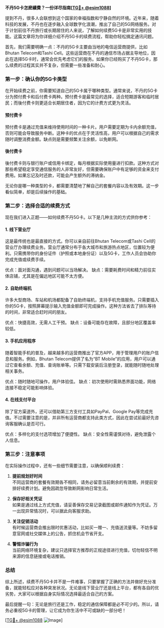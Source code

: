 **不丹5G卡怎麽續費？一份详尽指南[[TG💪+ @esim1088](https://t.me/s/esim1088)]**

提到不丹，很多人会联想到这个国家的幸福指数和宁静自然的环境。近年来，随着科技的发展，不丹也在逐步融入全球数字化浪潮，推出了自己的5G网络服务。对于计划前往不丹旅行或长期居住的人来说，了解如何续费5G卡是非常实用的技能。这篇文章将为你详细介绍不丹5G卡的续费流程，帮助你轻松搞定通讯问题。

首先，我们需要明确一点：不丹的5G卡主要由当地的电信运营商提供，比如Bhutan Telecom和Tashi Cell。这些运营商在不丹的通信市场占据主导地位，因此在选择5G卡时，通常会优先考虑它们的服务。如果你已经购买了不丹5G卡，那么续费的过程其实并不复杂，但需要一些准备和耐心。

### **第一步：确认你的5G卡类型**

在开始续费之前，你需要知道自己的5G卡属于哪种类型。通常来说，不丹的5G卡分为预付费卡和后付费卡两种。预付费卡是最常见的选择，适合短期游客和临时居民；而後付费卡则更适合长期居住者，因为它的计费方式更为灵活。

#### **预付费卡**
预付费卡是通过充值来维持使用时间的一种卡片。用户需要定期为卡内余额充值，否则可能会导致服务中断。这种卡的优点在于灵活性高，用户可以根据自己的需求随时调整消费金额。缺点则是需要频繁关注余额，以免断网。

#### **後付费卡**
後付费卡则与银行账户或信用卡绑定，每月根据实际使用量进行扣款。这种方式对那些希望稳定享受通信服务的人非常友好，但需要确保账户中有足够的资金来支付费用。如果忘记及时还款，可能会产生额外的滞纳金。

无论你是哪一种类型的卡，都需要清楚地了解自己的套餐内容以及有效期。这一步看似简单，却是后续操作的基础。

### **第二步：选择合适的续费方式**

现在我们进入正题——如何续费不丹5G卡。以下是几种主流的方式供你参考：

#### **1. 线下营业厅**
这是最传统也是最直接的方式。你可以亲自前往Bhutan Telecom或Tashi Cell的营业厅办理续费业务。营业厅通常分布于各大城市和旅游热点地区，位置较为便利。只需携带你的身份证件（护照或本地身份证）以及5G卡，工作人员会协助你完成充值或续费手续。

优点：面对面沟通，遇到问题可以当场解决。
缺点：需要耗费时间和精力前往实体店铺，尤其是在偏远地区可能不太方便。

#### **2. 自助终端机**
许多大型商场、车站和机场都配备了自助终端机，支持手机充值服务。只需要插入你的5G卡，按照屏幕提示输入充值金额即可完成操作。这种方法省去了排队等待的时间，非常适合赶时间的朋友。

优点：快捷高效，无需人工干预。
缺点：设备可能存在故障，且部分地区覆盖率较低。

#### **3. 手机应用程序**
随着智能手机的普及，越来越多的运营商推出了官方APP，用于管理用户的账户信息和服务。例如，Bhutan Telecom提供了名为“BT Mobile”的应用，用户可以通过它查看余额、充值、查询账单等。只需下载安装后注册登录，就能随时随地处理相关事务。

优点：随时随地可操作，用户体验佳。
缺点：初次使用时需熟悉界面功能，网络连接不稳定可能影响体验。

#### **4. 在线支付平台**
除了官方渠道外，还可以借助第三方支付工具如PayPal、Google Pay等完成充值。不过需要注意的是，并非所有运营商都支持此类方式，因此在尝试前最好先咨询客服确认是否可行。

优点：多样化的支付选项增加了便捷性。
缺点：安全性需谨慎对待，避免泄露个人信息。

### **第三步：注意事项**

在实际操作过程中，还有一些细节需要注意，以确保顺利续费：

1. **提前规划好时间**  
   不同运营商的套餐有效期各不相同，请务必留意当前剩余的有效期，并提前安排好续费计划。避免因疏忽导致断网影响日常生活。

2. **保存好相关凭证**  
   如果是通过线上方式充值，请妥善保存交易记录截图或邮件通知作为凭证。万一出现异常情况时，可以据此向客服求助。

3. **关注促销活动**  
   有时候运营商会推出限时优惠活动，比如买一赠一、充值送流量等。不妨多留意官网或社交媒体上的公告，抓住机会节省开支。

4. **警惕诈骗行为**  
   当前网络环境复杂，建议只选择官方推荐的正规途径进行充值，切勿轻信不明来源的信息链接或电话推销。

### **总结**

综上所述，续费不丹5G卡并不是一件难事，只要掌握了正确的方法并做好充分准备，就能轻松应对各种突发状况。无论是线下营业厅还是线上平台，都有各自的优劣势，大家可以根据自身实际情况选择最适合自己的方案。

最后提醒一句：无论是旅行还是工作，稳定的通信保障都是必不可少的。所以，请务必重视5G卡的管理，让它成为你生活中不可或缺的一部分吧！

[[TG💪+ @esim1088](https://t.me/s/esim1088) ![Image](https://i.postimg.cc/4NQfJmqS/Snipaste-2025-05-13-00-14-12.png)]